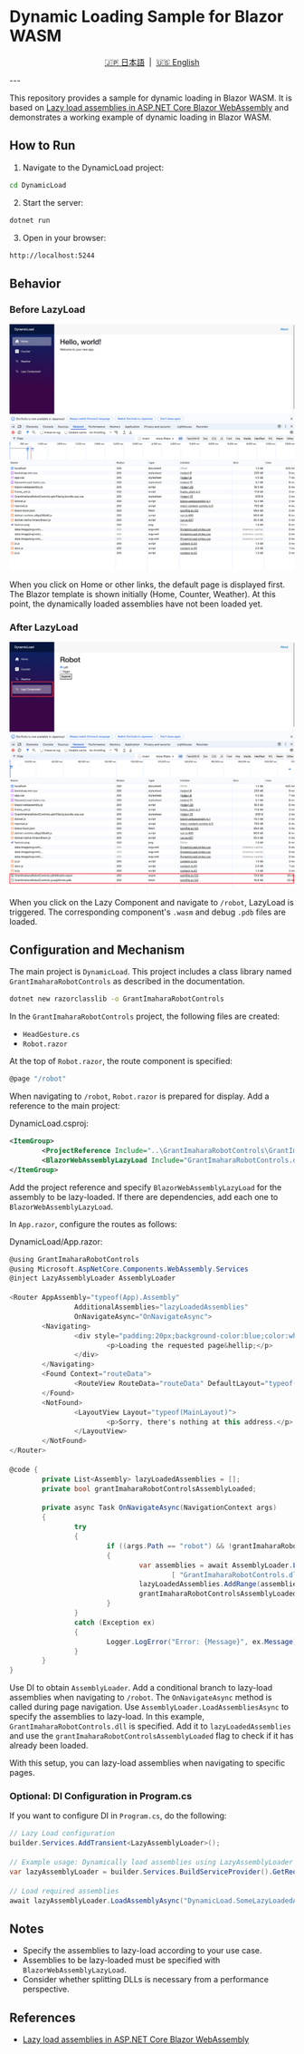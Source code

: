 # Dynamic Loading Sample for Blazor WASM

<p align="center">
    <a href="Readmd.ja">🇯🇵 日本語</a> &nbsp;|&nbsp;
    <a href="Readme.md">🇺🇸 English</a>
</p>
---

This repository provides a sample for dynamic loading in Blazor WASM. It is based on [Lazy load assemblies in ASP.NET Core Blazor WebAssembly](https://learn.microsoft.com/en-us/aspnet/core/blazor/webassembly-lazy-load-assemblies?view=aspnetcore-9.0) and demonstrates a working example of dynamic loading in Blazor WASM.

## How to Run

1. Navigate to the DynamicLoad project:

```bash
cd DynamicLoad
```

2. Start the server:

```bash
dotnet run
```

3. Open in your browser:

```bash
http://localhost:5244
```

## Behavior

### Before LazyLoad
![Before LazyLoad](/docs/images/BeforeLazyLoad.png)

When you click on Home or other links, the default page is displayed first. The Blazor template is shown initially (Home, Counter, Weather). At this point, the dynamically loaded assemblies have not been loaded yet.

### After LazyLoad
![After LazyLoad](/docs/images/AfterLazyLoad.png)

When you click on the Lazy Component and navigate to `/robot`, LazyLoad is triggered. The corresponding component's `.wasm` and debug `.pdb` files are loaded.

## Configuration and Mechanism

The main project is `DynamicLoad`. This project includes a class library named `GrantImaharaRobotControls` as described in the documentation.

```bash
dotnet new razorclasslib -o GrantImaharaRobotControls
```

In the `GrantImaharaRobotControls` project, the following files are created:

- `HeadGesture.cs`
- `Robot.razor`

At the top of `Robot.razor`, the route component is specified:

```csharp
@page "/robot"
```

When navigating to `/robot`, `Robot.razor` is prepared for display. Add a reference to the main project:

DynamicLoad.csproj:

```xml
<ItemGroup>
        <ProjectReference Include="..\GrantImaharaRobotControls\GrantImaharaRobotControls.csproj" />
        <BlazorWebAssemblyLazyLoad Include="GrantImaharaRobotControls.dll" />
</ItemGroup>
```

Add the project reference and specify `BlazorWebAssemblyLazyLoad` for the assembly to be lazy-loaded. If there are dependencies, add each one to `BlazorWebAssemblyLazyLoad`.

In `App.razor`, configure the routes as follows:

DynamicLoad/App.razor:

```csharp
@using GrantImaharaRobotControls
@using Microsoft.AspNetCore.Components.WebAssembly.Services
@inject LazyAssemblyLoader AssemblyLoader

<Router AppAssembly="typeof(App).Assembly"
                AdditionalAssemblies="lazyLoadedAssemblies"
                OnNavigateAsync="OnNavigateAsync">
        <Navigating>
                <div style="padding:20px;background-color:blue;color:white">
                        <p>Loading the requested page&hellip;</p>
                </div>
        </Navigating>
        <Found Context="routeData">
                <RouteView RouteData="routeData" DefaultLayout="typeof(MainLayout)" />
        </Found>
        <NotFound>
                <LayoutView Layout="typeof(MainLayout)">
                        <p>Sorry, there's nothing at this address.</p>
                </LayoutView>
        </NotFound>
</Router>

@code {
        private List<Assembly> lazyLoadedAssemblies = [];
        private bool grantImaharaRobotControlsAssemblyLoaded;

        private async Task OnNavigateAsync(NavigationContext args)
        {
                try
                {
                        if ((args.Path == "robot") && !grantImaharaRobotControlsAssemblyLoaded)
                        {
                                var assemblies = await AssemblyLoader.LoadAssembliesAsync(
                                        [ "GrantImaharaRobotControls.dll" ]);
                                lazyLoadedAssemblies.AddRange(assemblies);
                                grantImaharaRobotControlsAssemblyLoaded = true;
                        }
                }
                catch (Exception ex)
                {
                        Logger.LogError("Error: {Message}", ex.Message);
                }
        }
}
```

Use DI to obtain `AssemblyLoader`. Add a conditional branch to lazy-load assemblies when navigating to `/robot`. The `OnNavigateAsync` method is called during page navigation. Use `AssemblyLoader.LoadAssembliesAsync` to specify the assemblies to lazy-load. In this example, `GrantImaharaRobotControls.dll` is specified. Add it to `lazyLoadedAssemblies` and use the `grantImaharaRobotControlsAssemblyLoaded` flag to check if it has already been loaded.

With this setup, you can lazy-load assemblies when navigating to specific pages.

### Optional: DI Configuration in Program.cs

If you want to configure DI in `Program.cs`, do the following:

```csharp
// Lazy Load configuration
builder.Services.AddTransient<LazyAssemblyLoader>();

// Example usage: Dynamically load assemblies using LazyAssemblyLoader
var lazyAssemblyLoader = builder.Services.BuildServiceProvider().GetRequiredService<LazyAssemblyLoader>();

// Load required assemblies
await lazyAssemblyLoader.LoadAssemblyAsync("DynamicLoad.SomeLazyLoadedAssembly.dll");
```

## Notes

- Specify the assemblies to lazy-load according to your use case.
- Assemblies to be lazy-loaded must be specified with `BlazorWebAssemblyLazyLoad`.
- Consider whether splitting DLLs is necessary from a performance perspective.

## References

- [Lazy load assemblies in ASP.NET Core Blazor WebAssembly](https://learn.microsoft.com/en-us/aspnet/core/blazor/webassembly-lazy-load-assemblies?view=aspnetcore-9.0)